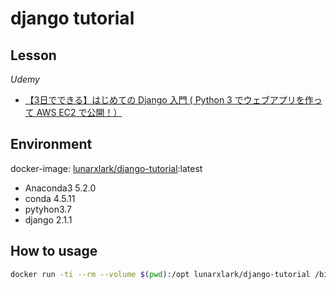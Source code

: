 # django tutorial

## Lesson

*Udemy*

- [【3日でできる】はじめての Django 入門 ( Python 3 でウェブアプリを作って AWS EC2 で公開！）](https://www.udemy.com/django-beginner/)

## Environment

docker-image: [lunarxlark/django-tutorial](https://hub.docker.com/r/lunarxlark/django-tutorial/):latest

- Anaconda3 5.2.0
- conda 4.5.11
- pytyhon3.7
- django 2.1.1

## How to usage

```bash
docker run -ti --rm --volume $(pwd):/opt lunarxlark/django-tutorial /bin/bash
```